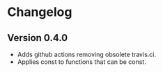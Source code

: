# Changelog

## Version 0.4.0

- Adds github actions removing obsolete travis.ci.
- Applies const to functions that can be const.